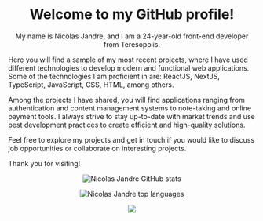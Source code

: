 <h1 align="center">Welcome to my GitHub profile!</h1>

<p align="center">My name is Nicolas Jandre, and I am a 24-year-old front-end developer from Teresópolis.

Here you will find a sample of my most recent projects, where I have used different technologies to develop modern and functional web applications. Some of the technologies I am proficient in are: ReactJS, NextJS, TypeScript, JavaScript, CSS, HTML, among others.

Among the projects I have shared, you will find applications ranging from authentication and content management systems to note-taking and online payment tools. I always strive to stay up-to-date with market trends and use best development practices to create efficient and high-quality solutions.

Feel free to explore my projects and get in touch if you would like to discuss job opportunities or collaborate on interesting projects.</p>

Thank you for visiting!</p>
<p align="center"><img alt="Nicolas Jandre GitHub stats" src="https://github-readme-stats.vercel.app/api?username=nicolasjandre&show_icons=true&theme=dark" /></p>

<p align="center"><img alt="Nicolas Jandre top languages" src="https://github-readme-stats.vercel.app/api/top-langs/?username=nicolasjandre&layout=compact&show_icons=true&theme=dark" /></p>

<p align="center"><a href=""><img src="https://img.shields.io/badge/LinkedIn-0077B5?style=for-the-badge&logo=linkedin&logoColor=white" /></a></p>
